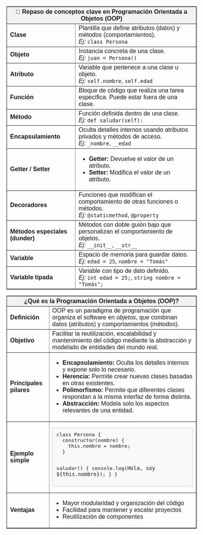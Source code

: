 <table border="1" cellpadding="10" cellspacing="0" style="border-collapse: collapse; font-family: Arial, sans-serif; width: 100%;">
  <thead style="background-color: #f2f2f2;">
    <tr>
      <th colspan="2">📘 Repaso de conceptos clave en Programación Orientada a Objetos (OOP)</th>
    </tr>
  </thead>
  <tbody>
    <tr>
      <td><strong>Clase</strong></td>
      <td>Plantilla que define atributos (datos) y métodos (comportamientos).<br><em>Ej:</em> <code>class Persona</code></td>
    </tr>
    <tr>
      <td><strong>Objeto</strong></td>
      <td>Instancia concreta de una clase.<br><em>Ej:</em> <code>juan = Persona()</code></td>
    </tr>
    <tr>
      <td><strong>Atributo</strong></td>
      <td>Variable que pertenece a una clase u objeto.<br><em>Ej:</em> <code>self.nombre</code>, <code>self.edad</code></td>
    </tr>
    <tr>
      <td><strong>Función</strong></td>
      <td>Bloque de código que realiza una tarea específica. Puede estar fuera de una clase.</td>
    </tr>
    <tr>
      <td><strong>Método</strong></td>
      <td>Función definida dentro de una clase. <br><em>Ej:</em> <code>def saludar(self):</code></td>
    </tr>
    <tr>
      <td><strong>Encapsulamiento</strong></td>
      <td>Oculta detalles internos usando atributos privados y métodos de acceso.<br><em>Ej:</em> <code>_nombre</code>, <code>__edad</code></td>
    </tr>
    <tr>
      <td><strong>Getter / Setter</strong></td>
      <td>
        <ul>
          <li><strong>Getter:</strong> Devuelve el valor de un atributo.</li>
          <li><strong>Setter:</strong> Modifica el valor de un atributo.</li>
        </ul>
      </td>
    </tr>
    <tr>
      <td><strong>Decoradores</strong></td>
      <td>Funciones que modifican el comportamiento de otras funciones o métodos.<br><em>Ej:</em> <code>@staticmethod</code>, <code>@property</code></td>
    </tr>
    <tr>
      <td><strong>Métodos especiales (dunder)</strong></td>
      <td>Métodos con doble guión bajo que personalizan el comportamiento de objetos.<br><em>Ej:</em> <code>__init__</code>, <code>__str__</code></td>
    </tr>
    <tr>
      <td><strong>Variable</strong></td>
      <td>Espacio de memoria para guardar datos.<br><em>Ej:</em> <code>edad = 25</code>, <code>nombre = "Tomás"</code></td>
    </tr>
    <tr>
      <td><strong>Variable tipada</strong></td>
      <td>Variable con tipo de dato definido.<br><em>Ej:</em> <code>int edad = 25;</code>, <code>string nombre = "Tomás";</code></td>
    </tr>
  </tbody>
</table>


<table border="1" cellpadding="10" cellspacing="0" style="border-collapse: collapse; font-family: Arial, sans-serif;">
  <thead style="background-color: #f2f2f2;">
    <tr>
      <th colspan="2">¿Qué es la Programación Orientada a Objetos (OOP)?</th>
    </tr>
  </thead>
  <tbody>
    <tr>
      <td><strong>Definición</strong></td>
      <td>OOP es un paradigma de programación que organiza el software en <em>objetos</em>, que combinan datos (atributos) y comportamientos (métodos).</td>
    </tr>
    <tr>
      <td><strong>Objetivo</strong></td>
      <td>Facilitar la reutilización, escalabilidad y mantenimiento del código mediante la abstracción y modelado de entidades del mundo real.</td>
    </tr>
    <tr>
      <td><strong>Principales pilares</strong></td>
      <td>
        <ul>
          <li><strong>Encapsulamiento:</strong> Oculta los detalles internos y expone solo lo necesario.</li>
          <li><strong>Herencia:</strong> Permite crear nuevas clases basadas en otras existentes.</li>
          <li><strong>Polimorfismo:</strong> Permite que diferentes clases respondan a la misma interfaz de forma distinta.</li>
          <li><strong>Abstracción:</strong> Modela solo los aspectos relevantes de una entidad.</li>
        </ul>
      </td>
    </tr>
    <tr>
      <td><strong>Ejemplo simple</strong></td>
      <td>
        <pre style="background-color: #f9f9f9; padding: 10px; border: 1px solid #ccc;">
class Persona {
  constructor(nombre) {
    this.nombre = nombre;
  }

  saludar() {
    console.log(`Hola, soy ${this.nombre}`);
  }
}
        </pre>
      </td>
    </tr>
    <tr>
      <td><strong>Ventajas</strong></td>
      <td>
        <ul>
          <li>Mayor modularidad y organización del código</li>
          <li>Facilidad para mantener y escalar proyectos</li>
          <li>Reutilización de componentes</li>
        </ul>
      </td>
    </tr>
  </tbody>
</table>
